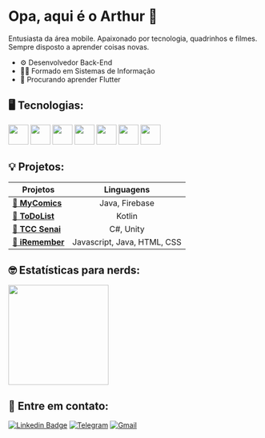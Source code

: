 # Opa, aqui é o Arthur 👋
Entusiasta da área mobile. Apaixonado por tecnologia, quadrinhos e filmes. Sempre disposto a aprender coisas novas.
- ⚙️ Desenvolvedor Back-End
- 👨‍🎓 Formado em Sistemas de Informação
- 🤔 Procurando aprender Flutter

## 🖥️ Tecnologias:
<code><img height="40" src="https://cdn.jsdelivr.net/gh/devicons/devicon/icons/java/java-original.svg" /></code>
<code><img height="40" src="https://cdn.jsdelivr.net/gh/devicons/devicon/icons/html5/html5-original.svg" /></code>
<code><img height="40" src="https://cdn.jsdelivr.net/gh/devicons/devicon/icons/css3/css3-original.svg" /></code>
<code><img height="40" height="40" src="https://cdn.jsdelivr.net/gh/devicons/devicon/icons/kotlin/kotlin-original.svg" /></code>
<code><img height="40" src="https://cdn.jsdelivr.net/gh/devicons/devicon/icons/android/android-original.svg" /></code>
<code><img height="40" src="https://cdn.jsdelivr.net/gh/devicons/devicon/icons/mysql/mysql-original.svg" /></code>
<code><img height="40" src="https://cdn.jsdelivr.net/gh/devicons/devicon/icons/git/git-original.svg" /></code>

## 💡 Projetos:
| Projetos | Linguagens |
| --- | :---: |
| [**🔗 MyComics**](https://github.com/Arthurfmg/MyComics) | Java, Firebase |
| [**🔗 ToDoList**](https://github.com/Arthurfmg/ToDoList) | Kotlin |
| [**🔗 TCC Senai**](https://github.com/Arthurfmg/TCCSenai) | C#, Unity |
| [**🔗 iRemember**](https://github.com/Arthurfmg/iRemember-java) | Javascript, Java, HTML, CSS |

## 🤓 Estatísticas para nerds:
<a href="https://github.com/anuraghazra/github-readme-stats" title="GitHub Top Languages Card">
   	<img height="200px" src="https://github-readme-stats.vercel.app/api/top-langs/?username=arthurfmg&layout=compact&theme=react&langs_count=10&hide=scss,ruby,shell&card_width=400"></a>

## 📧 Entre em contato:

[![Linkedin Badge](https://img.shields.io/badge/LinkedIn-0077B5?style=for-the-badge&logo=linkedin&logoColor=white)](https://www.linkedin.com/in/arthurfmg/ "@arthurfmg")
[![Telegram](https://img.shields.io/badge/Telegram-2CA5E0?style=for-the-badge&logo=telegram&logoColor=white)](https://t.me/Arthurfmg "Arthurfmg")
[![Gmail](https://img.shields.io/badge/Gmail-D14836?style=for-the-badge&logo=gmail&logoColor=white)](mailto:arthurfmg@gmail.com "Email")
